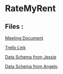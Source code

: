 # RateMyRent
## Files : 
[Meeting Document](https://docs.google.com/document/d/1vlk1mottYMlSErFy5jw6XkFr3GL9b7EKUiC7yKRR5HQ/edit?usp=sharing)

[Trello Link](https://docs.google.com/document/d/1vlk1mottYMlSErFy5jw6XkFr3GL9b7EKUiC7yKRR5HQ/edit?usp=sharing)

[Data Schema from Jessie](https://app.quickdatabasediagrams.com/?fbclid=IwAR3h-MZcOOE7eySR4rwgCFqz489UXjXK6ZimXibK9-zY1nsWq84atpzjcqk#/d/zp2E7C)

[Data Schema from Angelo](https://docs.google.com/document/d/12DPXRQn29HHXUZN69DYoJISuBVaJ5VF-D_EGP8muBOA/edit?usp=sharing)